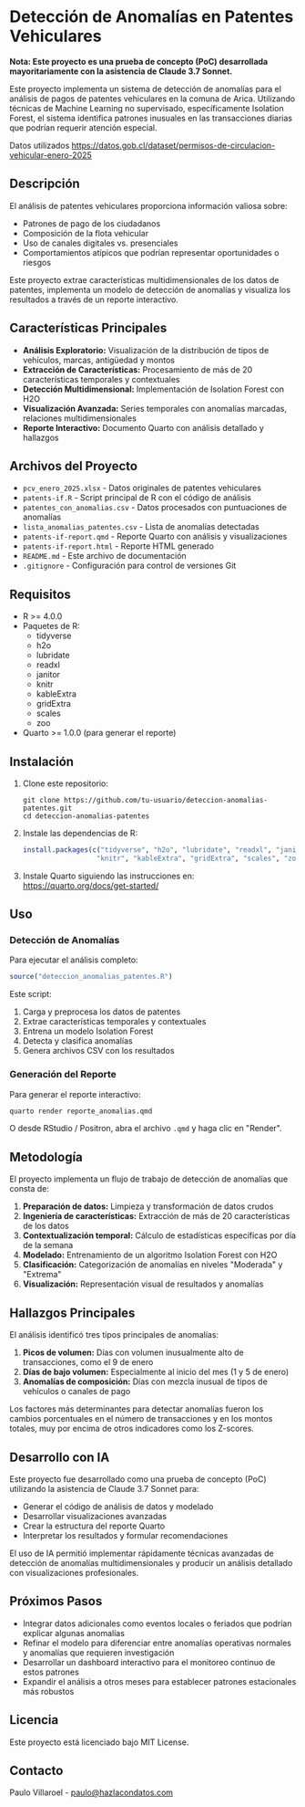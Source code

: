 # Detección de Anomalías en Patentes Vehiculares

**Nota: Este proyecto es una prueba de concepto (PoC) desarrollada mayoritariamente con la asistencia de Claude 3.7 Sonnet.**

Este proyecto implementa un sistema de detección de anomalías para el análisis de pagos de patentes vehiculares en la comuna de Arica. Utilizando técnicas de Machine Learning no supervisado, específicamente Isolation Forest, el sistema identifica patrones inusuales en las transacciones diarias que podrían requerir atención especial.

Datos utilizados https://datos.gob.cl/dataset/permisos-de-circulacion-vehicular-enero-2025

## Descripción

El análisis de patentes vehiculares proporciona información valiosa sobre:
- Patrones de pago de los ciudadanos
- Composición de la flota vehicular
- Uso de canales digitales vs. presenciales
- Comportamientos atípicos que podrían representar oportunidades o riesgos

Este proyecto extrae características multidimensionales de los datos de patentes, implementa un modelo de detección de anomalías y visualiza los resultados a través de un reporte interactivo.

## Características Principales

- **Análisis Exploratorio:** Visualización de la distribución de tipos de vehículos, marcas, antigüedad y montos
- **Extracción de Características:** Procesamiento de más de 20 características temporales y contextuales
- **Detección Multidimensional:** Implementación de Isolation Forest con H2O
- **Visualización Avanzada:** Series temporales con anomalías marcadas, relaciones multidimensionales
- **Reporte Interactivo:** Documento Quarto con análisis detallado y hallazgos

## Archivos del Proyecto

- `pcv_enero_2025.xlsx` - Datos originales de patentes vehiculares
- `patents-if.R` - Script principal de R con el código de análisis
- `patentes_con_anomalias.csv` - Datos procesados con puntuaciones de anomalías
- `lista_anomalias_patentes.csv` - Lista de anomalías detectadas
- `patents-if-report.qmd` - Reporte Quarto con análisis y visualizaciones
- `patents-if-report.html` - Reporte HTML generado
- `README.md` - Este archivo de documentación
- `.gitignore` - Configuración para control de versiones Git

## Requisitos

- R >= 4.0.0
- Paquetes de R:
  - tidyverse
  - h2o
  - lubridate
  - readxl
  - janitor
  - knitr
  - kableExtra
  - gridExtra
  - scales
  - zoo
- Quarto >= 1.0.0 (para generar el reporte)

## Instalación

1. Clone este repositorio:
   ```
   git clone https://github.com/tu-usuario/deteccion-anomalias-patentes.git
   cd deteccion-anomalias-patentes
   ```

2. Instale las dependencias de R:
   ```R
   install.packages(c("tidyverse", "h2o", "lubridate", "readxl", "janitor", 
                     "knitr", "kableExtra", "gridExtra", "scales", "zoo"))
   ```

3. Instale Quarto siguiendo las instrucciones en: https://quarto.org/docs/get-started/

## Uso

### Detección de Anomalías

Para ejecutar el análisis completo:

```R
source("deteccion_anomalias_patentes.R")
```

Este script:
1. Carga y preprocesa los datos de patentes
2. Extrae características temporales y contextuales
3. Entrena un modelo Isolation Forest
4. Detecta y clasifica anomalías
5. Genera archivos CSV con los resultados

### Generación del Reporte

Para generar el reporte interactivo:

```bash
quarto render reporte_anomalias.qmd
```

O desde RStudio / Positron, abra el archivo `.qmd` y haga clic en "Render".

## Metodología

El proyecto implementa un flujo de trabajo de detección de anomalías que consta de:

1. **Preparación de datos:** Limpieza y transformación de datos crudos
2. **Ingeniería de características:** Extracción de más de 20 características de los datos
3. **Contextualización temporal:** Cálculo de estadísticas específicas por día de la semana
4. **Modelado:** Entrenamiento de un algoritmo Isolation Forest con H2O
5. **Clasificación:** Categorización de anomalías en niveles "Moderada" y "Extrema"
6. **Visualización:** Representación visual de resultados y anomalías

## Hallazgos Principales

El análisis identificó tres tipos principales de anomalías:

1. **Picos de volumen:** Días con volumen inusualmente alto de transacciones, como el 9 de enero
2. **Días de bajo volumen:** Especialmente al inicio del mes (1 y 5 de enero)
3. **Anomalías de composición:** Días con mezcla inusual de tipos de vehículos o canales de pago

Los factores más determinantes para detectar anomalías fueron los cambios porcentuales en el número de transacciones y en los montos totales, muy por encima de otros indicadores como los Z-scores.

## Desarrollo con IA

Este proyecto fue desarrollado como una prueba de concepto (PoC) utilizando la asistencia de Claude 3.7 Sonnet para:
- Generar el código de análisis de datos y modelado
- Desarrollar visualizaciones avanzadas
- Crear la estructura del reporte Quarto
- Interpretar los resultados y formular recomendaciones

El uso de IA permitió implementar rápidamente técnicas avanzadas de detección de anomalías multidimensionales y producir un análisis detallado con visualizaciones profesionales.

## Próximos Pasos

- Integrar datos adicionales como eventos locales o feriados que podrían explicar algunas anomalías
- Refinar el modelo para diferenciar entre anomalías operativas normales y anomalías que requieren investigación
- Desarrollar un dashboard interactivo para el monitoreo continuo de estos patrones
- Expandir el análisis a otros meses para establecer patrones estacionales más robustos

## Licencia

Este proyecto está licenciado bajo MIT License.

## Contacto

Paulo Villaroel - [paulo@hazlacondatos.com](mailto:paulo@hazlacondatos.com)